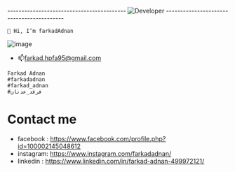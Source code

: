 
------------------------------------------ ![Developer](https://user-images.githubusercontent.com/35774039/183126602-e4b57439-4d5e-4d2f-af1d-80846bc5bb3b.gif) ------------------------------------------



```
👋 Hi, I’m farkadAdnan
```

 
![image](https://user-images.githubusercontent.com/35774039/183365705-3cf2cbdd-6d81-4ce3-969e-5621c8365b09.png)


- 📫farkad.hpfa95@gmail.com
```
Farkad Adnan
#farkadadnan
#farkad_adnan
#فرقد_عدنان
```
# Contact me
* facebook : https://www.facebook.com/profile.php?id=100002145048612
* instagram:  https://www.instagram.com/farkadadnan/
* linkedin : https://www.linkedin.com/in/farkad-adnan-499972121/


